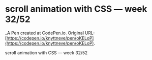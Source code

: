 # scroll animation with CSS  — week 32/52
 _A Pen created at CodePen.io. Original URL: [https://codepen.io/knyttneve/pen/oKELoP](https://codepen.io/knyttneve/pen/oKELoP).

 scroll animation with CSS  — week 32/52
